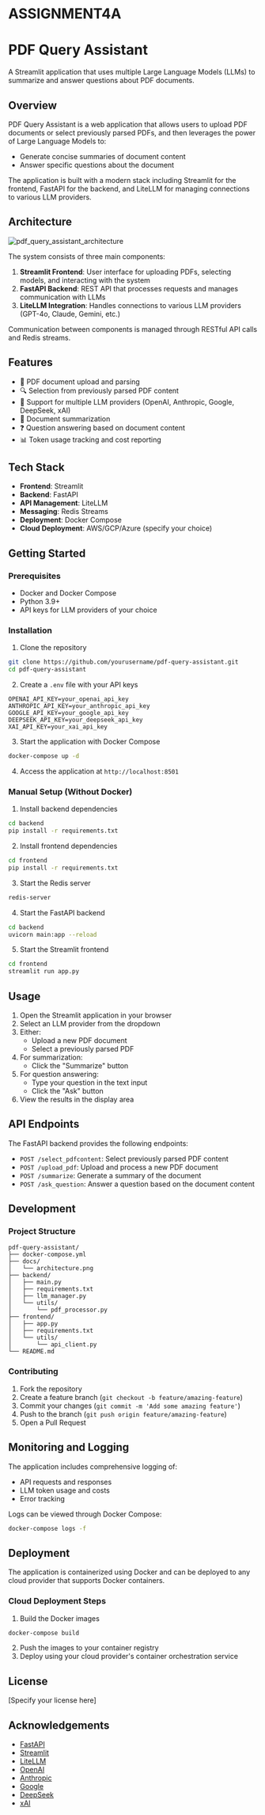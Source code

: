 # ASSIGNMENT4A
# PDF Query Assistant

A Streamlit application that uses multiple Large Language Models (LLMs) to summarize and answer questions about PDF documents.

## Overview

PDF Query Assistant is a web application that allows users to upload PDF documents or select previously parsed PDFs, and then leverages the power of Large Language Models to:
- Generate concise summaries of document content
- Answer specific questions about the document

The application is built with a modern stack including Streamlit for the frontend, FastAPI for the backend, and LiteLLM for managing connections to various LLM providers.

## Architecture

![pdf_query_assistant_architecture](https://github.com/user-attachments/assets/c0446ca5-f13c-4de8-8695-0281500dbe22)


The system consists of three main components:

1. **Streamlit Frontend**: User interface for uploading PDFs, selecting models, and interacting with the system
2. **FastAPI Backend**: REST API that processes requests and manages communication with LLMs
3. **LiteLLM Integration**: Handles connections to various LLM providers (GPT-4o, Claude, Gemini, etc.)

Communication between components is managed through RESTful API calls and Redis streams.

## Features

- 📄 PDF document upload and parsing
- 🔍 Selection from previously parsed PDF content
- 🤖 Support for multiple LLM providers (OpenAI, Anthropic, Google, DeepSeek, xAI)
- 📝 Document summarization
- ❓ Question answering based on document content
- 📊 Token usage tracking and cost reporting

## Tech Stack

- **Frontend**: Streamlit
- **Backend**: FastAPI
- **API Management**: LiteLLM
- **Messaging**: Redis Streams
- **Deployment**: Docker Compose
- **Cloud Deployment**: AWS/GCP/Azure (specify your choice)

## Getting Started

### Prerequisites

- Docker and Docker Compose
- Python 3.9+
- API keys for LLM providers of your choice

### Installation

1. Clone the repository
```bash
git clone https://github.com/yourusername/pdf-query-assistant.git
cd pdf-query-assistant
```

2. Create a `.env` file with your API keys
```
OPENAI_API_KEY=your_openai_api_key
ANTHROPIC_API_KEY=your_anthropic_api_key
GOOGLE_API_KEY=your_google_api_key
DEEPSEEK_API_KEY=your_deepseek_api_key
XAI_API_KEY=your_xai_api_key
```

3. Start the application with Docker Compose
```bash
docker-compose up -d
```

4. Access the application at `http://localhost:8501`

### Manual Setup (Without Docker)

1. Install backend dependencies
```bash
cd backend
pip install -r requirements.txt
```

2. Install frontend dependencies
```bash
cd frontend
pip install -r requirements.txt
```

3. Start the Redis server
```bash
redis-server
```

4. Start the FastAPI backend
```bash
cd backend
uvicorn main:app --reload
```

5. Start the Streamlit frontend
```bash
cd frontend
streamlit run app.py
```

## Usage

1. Open the Streamlit application in your browser
2. Select an LLM provider from the dropdown
3. Either:
   - Upload a new PDF document
   - Select a previously parsed PDF
4. For summarization:
   - Click the "Summarize" button
5. For question answering:
   - Type your question in the text input
   - Click the "Ask" button
6. View the results in the display area

## API Endpoints

The FastAPI backend provides the following endpoints:

- `POST /select_pdfcontent`: Select previously parsed PDF content
- `POST /upload_pdf`: Upload and process a new PDF document
- `POST /summarize`: Generate a summary of the document
- `POST /ask_question`: Answer a question based on the document content

## Development

### Project Structure

```
pdf-query-assistant/
├── docker-compose.yml
├── docs/
│   └── architecture.png
├── backend/
│   ├── main.py
│   ├── requirements.txt
│   ├── llm_manager.py
│   └── utils/
│       └── pdf_processor.py
├── frontend/
│   ├── app.py
│   ├── requirements.txt
│   └── utils/
│       └── api_client.py
└── README.md
```

### Contributing

1. Fork the repository
2. Create a feature branch (`git checkout -b feature/amazing-feature`)
3. Commit your changes (`git commit -m 'Add some amazing feature'`)
4. Push to the branch (`git push origin feature/amazing-feature`)
5. Open a Pull Request

## Monitoring and Logging

The application includes comprehensive logging of:
- API requests and responses
- LLM token usage and costs
- Error tracking

Logs can be viewed through Docker Compose:
```bash
docker-compose logs -f
```

## Deployment

The application is containerized using Docker and can be deployed to any cloud provider that supports Docker containers.

### Cloud Deployment Steps

1. Build the Docker images
```bash
docker-compose build
```

2. Push the images to your container registry
3. Deploy using your cloud provider's container orchestration service

## License

[Specify your license here]

## Acknowledgements

- [FastAPI](https://fastapi.tiangolo.com/)
- [Streamlit](https://streamlit.io/)
- [LiteLLM](https://github.com/BerriAI/litellm)
- [OpenAI](https://openai.com/)
- [Anthropic](https://anthropic.com/)
- [Google](https://deepmind.google/)
- [DeepSeek](https://deepseek.ai/)
- [xAI](https://x.ai/)
